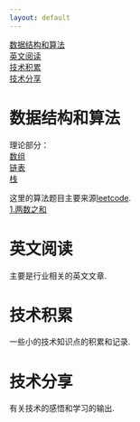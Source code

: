 ```yaml
---
layout: default
---
```



[数据结构和算法](#数据结构和算法)  
[英文阅读](#英文阅读)  
[技术积累](#技术积累)  
[技术分享](#技术分享)  



# 数据结构和算法
理论部分：  
[数组](./data/array.html)  
[链表](./data/link.html)  
[栈](./data/stack.html)  

这里的算法题目主要来源<a href='https://leetcode-cn.com'>leetcode</a>.  
[1.两数之和](./arts/algorithm.2019.11.27.html)

# 英文阅读
主要是行业相关的英文文章.



# 技术积累
一些小的技术知识点的积累和记录.



# 技术分享
有关技术的感悟和学习的输出.



